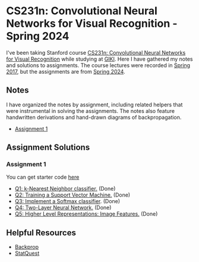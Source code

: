 # CS231n: Convolutional Neural Networks for Visual Recognition - Spring 2024
I've been taking Stanford course [CS231n: Convolutional Neural Networks for Visual Recognition](https://cs231n.stanford.edu/) while studying at [GIKI](https://giki.edu.pk/). Here I have gathered my notes and solutions to assignments. The course lectures were recorded in [Spring 2017](https://www.youtube.com/playlist?list=PLC1qU-LWwrF64f4QKQT-Vg5Wr4qEE1Zxk), but the assignments are from [Spring 2024](https://cs231n.stanford.edu/assignments.html). 

## Notes
I have organized the notes by assignment, including related helpers that were instrumental in solving the assignments. The notes also feature handwritten derivations and hand-drawn diagrams of backpropagation.

- [Assignment 1](https://github.com/abdullahejazjanjua/cs231n/tree/main/assignment1/assignment1_lecture_wise_notes)

## Assignment Solutions

### Assignment 1
You can get starter code [here](https://cs231n.github.io/assignments2024/assignment1/)
- [Q1: k-Nearest Neighbor classifier.](https://github.com/abdullahejazjanjua/cs231n/blob/main/assignment1/knn.ipynb) (Done)
- [Q2: Training a Support Vector Machine.](https://github.com/abdullahejazjanjua/cs231n/blob/main/assignment1/svm.ipynb) (Done)
- [Q3: Implement a Softmax classifier](https://github.com/abdullahejazjanjua/cs231n/blob/main/assignment1/softmax.ipynb). (Done)
- [Q4: Two-Layer Neural Network.](https://github.com/abdullahejazjanjua/cs231n/blob/main/assignment1/two_layer_net.ipynb) (Done)
- [Q5: Higher Level Representations: Image Features.](https://github.com/abdullahejazjanjua/cs231n/blob/main/assignment1/features.ipynb) (Done)
    
## Helpful Resources

- [Backprop](https://kratzert.github.io/2016/02/12/understanding-the-gradient-flow-through-the-batch-normalization-layer.html)
- [StatQuest](https://www.youtube.com/@statquest)

